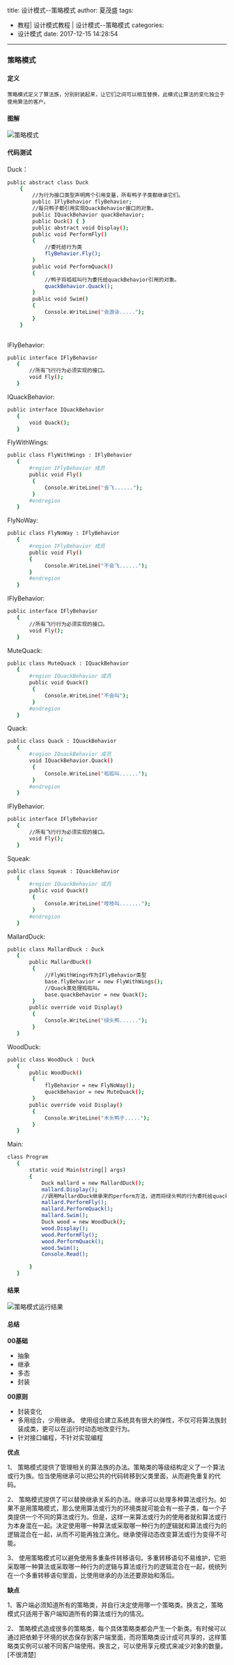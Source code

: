 title: 设计模式--策略模式
author: 夏茂盛
tags:
  - 教程| 设计模式教程 | 设计模式--策略模式
categories:
  - 设计模式
date: 2017-12-15 14:28:54
---
### 策略模式
#### 定义

```
策略模式定义了算法族，分别封装起来，让它们之间可以相互替换，此模式让算法的变化独立于使用算法的客户。

```
#### 图解

![策略模式](/image/策略模式.png)

#### 代码测试
Duck：
```bash
public abstract class Duck
    {
        //为行为接口类型声明两个引用变量，所有鸭子子类都继承它们。
        public IFlyBehavior flyBehavior;
        //每只鸭子都引用实现QuackBehavior接口的对象。
        public IQuackBehavior quackBehavior;
        public Duck() { }
        public abstract void Display();
        public void PerformFly()
        {
            //委托给行为类
            flyBehavior.Fly();
        }
        public void PerformQuack()
        {
            //鸭子将呱呱叫行为委托给quackBehavior引用的对象。
            quackBehavior.Quack();
        }
        public void Swim()
        {
            Console.WriteLine("会游泳.....");
        }
    }
    
```

IFlyBehavior:
``` bash
public interface IFlyBehavior
   {
       //所有飞行行为必须实现的接口。
       void Fly();
   }
```
 IQuackBehavior:
``` bash
public interface IQuackBehavior
   {
       void Quack();
   }
```
 FlyWithWings:

``` bash
public class FlyWithWings : IFlyBehavior
   {
       #region IFlyBehavior 成员
       public void Fly()
        {
            Console.WriteLine("会飞......");
        }
       #endregion
   }
```
 FlyNoWay:

``` bash
public class FlyNoWay : IFlyBehavior
   {
       #region IFlyBehavior 成员
       public void Fly()
       {
            Console.WriteLine("不会飞......");
       }
       #endregion
   }
```
 IFlyBehavior:
``` bash
public interface IFlyBehavior
   {
       //所有飞行行为必须实现的接口。
       void Fly();
   }
```
 MuteQuack:
``` bash
public class MuteQuack : IQuackBehavior
   {
       #region IQuackBehavior 成员
       public void Quack()
        {
            Console.WriteLine("不会叫");
        }
       #endregion
   }
```
 Quack:
``` bash
public class Quack : IQuackBehavior
   {
       #region IQuackBehavior 成员
       void IQuackBehavior.Quack()
        {
            Console.WriteLine("呱呱叫......");
        }
       #endregion
   }
```
 IFlyBehavior:
``` bash
public interface IFlyBehavior
   {
       //所有飞行行为必须实现的接口。
       void Fly();
   }
```

 Squeak:

``` bash
public class Squeak : IQuackBehavior
   {
       #region IQuackBehavior 成员
       public void Quack()
        {
            Console.WriteLine("吱吱叫.......");
        }
       #endregion
   }
```
 MallardDuck:

``` bash
public class MallardDuck : Duck
   {
       public MallardDuck()
        {
            //FlyWithWings作为IFlyBehavior类型
            base.flyBehavior = new FlyWithWings();
            //Quack类处理呱呱叫。
            base.quackBehavior = new Quack();
        }
       public override void Display()
        {
            Console.WriteLine("绿头鸭......");
        }
   }
```
  WoodDuck:
``` bash
public class WoodDuck : Duck
   {
       public WoodDuck()
        {
            flyBehavior = new FlyNoWay();
            quackBehavior = new MuteQuack();
        }
       public override void Display()
        {
            Console.WriteLine("木头鸭子.....");
        }
   }
```
  Main:
``` bash
class Program
   {
       static void Main(string[] args)
       {
           Duck mallard = new MallardDuck();
           mallard.Display();
           //调用MallardDuck继承来的perform方法，进而将绿头鸭的行为委托给quack和fly的行为类来处理。
           mallard.PerformFly();
           mallard.PerformQuack();
           mallard.Swim();
           Duck wood = new WoodDuck();
           wood.Display();
           wood.PerformFly();
           wood.PerformQuack();
           wood.Swim();
           Console.Read();

       }
   }
```

#### 结果
![策略模式运行结果](/image/运行结果1.png)

#### 总结

**00基础**
- 抽象
- 继承
- 多态
- 封装

**00原则**
- 封装变化
- 多用组合，少用继承。
使用组合建立系统具有很大的弹性，不仅可将算法族封装成类，更可以在运行时动态地改变行为。
- 针对接口编程，不针对实现编程

**优点**

1、 策略模式提供了管理相关的算法族的办法。策略类的等级结构定义了一个算法或行为族。恰当使用继承可以把公共的代码转移到父类里面，从而避免重复的代码。

2、 策略模式提供了可以替换继承关系的办法。继承可以处理多种算法或行为。如果不是用策略模式，那么使用算法或行为的环境类就可能会有一些子类，每一个子类提供一个不同的算法或行为。但是，这样一来算法或行为的使用者就和算法或行为本身混在一起。决定使用哪一种算法或采取哪一种行为的逻辑就和算法或行为的逻辑混合在一起，从而不可能再独立演化。继承使得动态改变算法或行为变得不可能。

3、 使用策略模式可以避免使用多重条件转移语句。多重转移语句不易维护，它把采取哪一种算法或采取哪一种行为的逻辑与算法或行为的逻辑混合在一起，统统列在一个多重转移语句里面，比使用继承的办法还要原始和落后。

**缺点**

1、客户端必须知道所有的策略类，并自行决定使用哪一个策略类。换言之，策略模式只适用于客户端知道所有的算法或行为的情况。

2、 策略模式造成很多的策略类，每个具体策略类都会产生一个新类。有时候可以通过把依赖于环境的状态保存到客户端里面，而将策略类设计成可共享的，这样策略类实例可以被不同客户端使用。换言之，可以使用享元模式来减少对象的数量。[不很清楚]